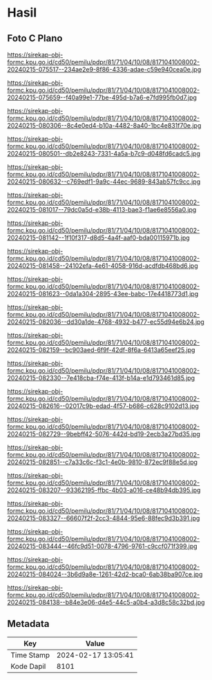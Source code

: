 # Hasil

## Foto C Plano

https://sirekap-obj-formc.kpu.go.id/cd50/pemilu/pdpr/81/71/04/10/08/8171041008002-20240215-075517--234ae2e9-8f86-4336-adae-c59e940cea0e.jpg

https://sirekap-obj-formc.kpu.go.id/cd50/pemilu/pdpr/81/71/04/10/08/8171041008002-20240215-075659--f40a99e1-77be-495d-b7a6-e7fd995fb0d7.jpg

https://sirekap-obj-formc.kpu.go.id/cd50/pemilu/pdpr/81/71/04/10/08/8171041008002-20240215-080306--8c4e0ed4-b10a-4482-8a40-1bc4e831f70e.jpg

https://sirekap-obj-formc.kpu.go.id/cd50/pemilu/pdpr/81/71/04/10/08/8171041008002-20240215-080501--db2e8243-7331-4a5a-b7c9-d048fd6cadc5.jpg

https://sirekap-obj-formc.kpu.go.id/cd50/pemilu/pdpr/81/71/04/10/08/8171041008002-20240215-080632--c769edf1-9a9c-44ec-9689-843ab57fc9cc.jpg

https://sirekap-obj-formc.kpu.go.id/cd50/pemilu/pdpr/81/71/04/10/08/8171041008002-20240215-081017--79dc0a5d-e38b-4113-bae3-f1ae6e8556a0.jpg

https://sirekap-obj-formc.kpu.go.id/cd50/pemilu/pdpr/81/71/04/10/08/8171041008002-20240215-081142--1f10f317-d8d5-4a4f-aaf0-bda00115971b.jpg

https://sirekap-obj-formc.kpu.go.id/cd50/pemilu/pdpr/81/71/04/10/08/8171041008002-20240215-081458--24102efa-4e61-4058-916d-acdfdb468bd6.jpg

https://sirekap-obj-formc.kpu.go.id/cd50/pemilu/pdpr/81/71/04/10/08/8171041008002-20240215-081623--0da1a304-2895-43ee-babc-17e4418773d1.jpg

https://sirekap-obj-formc.kpu.go.id/cd50/pemilu/pdpr/81/71/04/10/08/8171041008002-20240215-082036--dd30a1de-4768-4932-b477-ec55d94e6b24.jpg

https://sirekap-obj-formc.kpu.go.id/cd50/pemilu/pdpr/81/71/04/10/08/8171041008002-20240215-082159--bc903aed-6f9f-42df-8f6a-6413a65eef25.jpg

https://sirekap-obj-formc.kpu.go.id/cd50/pemilu/pdpr/81/71/04/10/08/8171041008002-20240215-082330--7e418cba-f74e-413f-b14a-e1d793461d85.jpg

https://sirekap-obj-formc.kpu.go.id/cd50/pemilu/pdpr/81/71/04/10/08/8171041008002-20240215-082616--02017c9b-edad-4f57-b686-c628c9102d13.jpg

https://sirekap-obj-formc.kpu.go.id/cd50/pemilu/pdpr/81/71/04/10/08/8171041008002-20240215-082729--9bebff42-5076-442d-bd19-2ecb3a27bd35.jpg

https://sirekap-obj-formc.kpu.go.id/cd50/pemilu/pdpr/81/71/04/10/08/8171041008002-20240215-082851--c7a33c6c-f3c1-4e0b-9810-872ec9f88e5d.jpg

https://sirekap-obj-formc.kpu.go.id/cd50/pemilu/pdpr/81/71/04/10/08/8171041008002-20240215-083207--93362195-ffbc-4b03-a016-ce48b94db395.jpg

https://sirekap-obj-formc.kpu.go.id/cd50/pemilu/pdpr/81/71/04/10/08/8171041008002-20240215-083327--66607f2f-2cc3-4844-95e6-88fec9d3b391.jpg

https://sirekap-obj-formc.kpu.go.id/cd50/pemilu/pdpr/81/71/04/10/08/8171041008002-20240215-083444--46fc9d51-0078-4796-9761-c9ccf071f399.jpg

https://sirekap-obj-formc.kpu.go.id/cd50/pemilu/pdpr/81/71/04/10/08/8171041008002-20240215-084024--3b6d9a8e-1261-42d2-bca0-6ab38ba907ce.jpg

https://sirekap-obj-formc.kpu.go.id/cd50/pemilu/pdpr/81/71/04/10/08/8171041008002-20240215-084138--b84e3e06-d4e5-44c5-a0b4-a3d8c58c32bd.jpg


## Metadata

| Key        | Value               |
| ---------- | ------------------- |
| Time Stamp | 2024-02-17 13:05:41 |
| Kode Dapil | 8101                |



